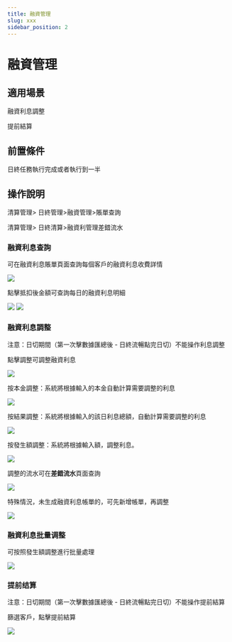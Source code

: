 ```yaml
---
title: 融資管理
slug: xxx
sidebar_position: 2
---
```



# 融資管理

## 適用場景

融資利息調整

提前結算

## 前置條件

日終任務執行完成或者執行到一半

## 操作說明

清算管理&gt; 日終管理&gt;融資管理&gt;賬單查詢

清算管理&gt; 日終清算&gt;融資利管理差錯流水

### 融資利息查詢

可在融資利息賬單頁面查詢每個客戶的融資利息收費詳情

<img src="/assets/Xh42bwDdFokYJYxEJN4cRhQpn8g.png"/>

點擊抵扣後金額可查詢每日的融資利息明細

<img src="/assets/T2o6bSV0gopsvExNX5LcdkbwnOf.png"/>

<img src="/assets/LVzwbobsQop7cKxMJaDcPLeRnUf.png"/>

### 融資利息調整

注意：日切期間（第一次擊數據匯總後 - 日終流暢點完日切）不能操作利息調整

點擊調整可調整融資利息

<img src="/assets/EhGHboZszo1wInx0LCBcFGRwntW.png"/>

按本金調整：系統將根據輸入的本金自動計算需要調整的利息

<img src="/assets/Quk3b5JMSobrR0xGpXzcjYbZndb.png"/>

按結果調整：系統將根據輸入的該日利息總額，自動計算需要調整的利息

<img src="/assets/Wdf0bn3hooEK4zxgAsGcftCZn9f.png"/>

按發生額調整：系統將根據輸入額，調整利息。

<img src="/assets/K3TjbwJD4o8ebvx8rXBcHKqknnh.png"/>

調整的流水可在**差錯流水**頁面查詢

<img src="/assets/RjwZbYovroTadpxp7jacbnBMnCe.png"/>

特殊情況，未生成融資利息帳單的，可先新增帳單，再調整

<img src="/assets/ZNDybtnxfoPBBkxA0gmcpS6anl0.png"/>

### 融資利息批量调整

可按照發生額調整進行批量處理

<img src="/assets/LiPebJl2cow0cIx6Ymfc7VzAnch.png"/>

### 提前结算

注意：日切期間（第一次擊數據匯總後 - 日終流暢點完日切）不能操作提前結算

篩選客戶，點擊提前結算

<img src="/assets/ATkmbMp1Eo4UD9xidaucpg5knWb.png"/>

